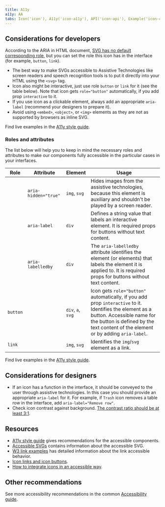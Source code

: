 ```yaml
---
title: A11y
a11y: AA
tabs: Icon('icon'), A11y('icon-a11y'), API('icon-api'), Example('icon-code'), Changelog('icon-changelog')
---
```


## Considerations for developers

According to the ARIA in HTML document, [SVG has no default corresponding role](https://www.w3.org/TR/html-aria/#svg), but you can set the role this icon has in the interface (for example, `button`, `link`).

- The best way to make SVGs accessible to Assistive Technologies like screen readers and speech recognition tools is to put it directly into your HTML using the `<svg>` tag.
- Icon also might be interactive, just use role `button` or `link` for it (see the table below). Note that icon gets `role="button"` automatically, if you add prop `interactive` to it.
- If you use icon as a clickable element, always add an appropriate `aria-label` (recommend your designers to prepare it).
- Avoid using `<embed>`, `<object>`, or `<img>` elements as they are not as supported by browsers as inline SVG.

Find live examples in the [A11y style guide](https://a11y-style-guide.com/style-guide/section-media.html#kssref-media-svgs).

### Roles and attributes

The list below will help you to keep in mind the necessary roles and attributes to make our components fully accessible in the particular cases in your interfaces.

| Role     | Attribute         | Element           | Usage                                                                                                                                                                                                                     |
| -------- | ----------------- | ----------------- | ------------------------------------------------------------------------------------------------------------------------------------------------------------------------------------------------------------------------- |
|          | `aria-hidden="true"` | `img`, `svg`      | Hides images from the assistive technologies, because this element is auxiliary and shouldn't be played by a screen reader.                                                                                              |
|          | `aria-label`      | `div`             | Defines a string value that labels an interactive element. It is required props for buttons without text content.                                                                                                         |
|          | `aria-labelledby` | `div`             | The `aria-labelledby` attribute identifies the element (or elements) that labels the element it is applied to. It is required props for buttons without text content.                                                     |
| `button` |                   | `div`, `a`, `svg` | Icon gets `role="button"` automatically, if you add prop `interactive` to it. Identifies the element as a button. Accessible name for the button is defined by the text content of the element or by adding `aria-label`. |
| `link`   |                   | `img`, `svg`      | Identifies the `img`/`svg` element as a link.                                                                                                                                                                             |

Find live examples in the [A11y style guide](https://a11y-style-guide.com/style-guide/section-media.html#kssref-media-svgs).

## Considerations for designers

- If an icon has a function in the interface, it should be conveyed to the user through assistive technologies. In this case you should provide an appropriate `aria-label` for it. For example, if `Trash` icon removes a table row in the interface, add `aria-label="Remove row"`.
- Check icon contrast against background. [The contrast ratio should be at least 3:1](https://www.w3.org/WAI/WCAG21/Techniques/general/G207).

## Resources

- [A11y style guide](https://a11y-style-guide.com/style-guide/section-media.html) gives recommendations for the accessible components.
- [Accessible SVGs](https://css-tricks.com/accessible-svgs/) contains information about the accessible SVG.
- [W3 link examples](https://www.w3.org/WAI/ARIA/apg/example-index/link/link.html) has detailed information about the link accessible behavior.
- [Icon links and icon buttons](https://a11y-101.com/development/icons-and-links).
- [How to integrate icons in an accessible way](https://stevenmouret.github.io/web-accessibility-guidelines/techniques/accessible-icons.html).

## Other recommendations

See more accessibility recommendations in the common [Accessibility guide](/core-principles/a11y/).
